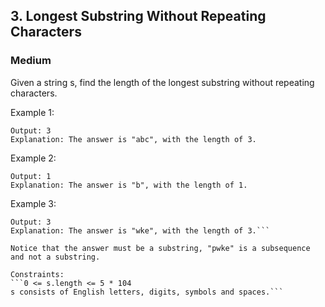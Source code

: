 ## 3. Longest Substring Without Repeating Characters
### Medium

Given a string s, find the length of the longest substring without repeating characters.

Example 1:
```Input: s = "abcabcbb"
Output: 3
Explanation: The answer is "abc", with the length of 3.
```
Example 2:
```Input: s = "bbbbb"
Output: 1
Explanation: The answer is "b", with the length of 1.
```
Example 3:
```Input: s = "pwwkew"
Output: 3
Explanation: The answer is "wke", with the length of 3.```

Notice that the answer must be a substring, "pwke" is a subsequence and not a substring.
 
Constraints:
```0 <= s.length <= 5 * 104
s consists of English letters, digits, symbols and spaces.```
